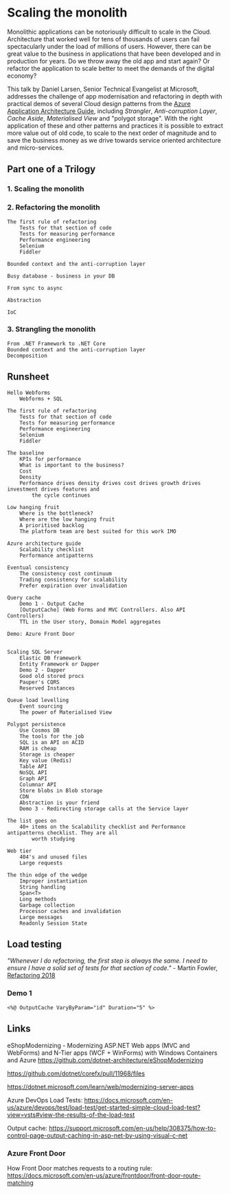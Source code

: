 # Scaling the monolith

Monolithic applications can be notoriously difficult to scale in the Cloud. Architecture that worked
well for tens of thousands of users can fail spectacularly under the load of millions of users.
However, there can be great value to the business in applications that have been developed and in
production for years. Do we throw away the old app and start again? Or refactor the application to
scale better to meet the demands of the digital economy?

This talk by Daniel Larsen, Senior Technical Evangelist at Microsoft, addresses the challenge of app
modernisation and refactoring in depth with practical demos of several Cloud design patterns from
the [Azure Application Architecture Guide](https://docs.microsoft.com/en-us/azure/architecture/guide/),
including _Strangler_, _Anti-corruption Layer_, _Cache Aside_, _Materialised View_ and "polygot storage".
With the right application of these and other patterns and practices it is possible to extract more
value out of old code, to scale to the next order of magnitude and to save the business money as we
drive towards service oriented architecture and micro-services.

## Part one of a Trilogy

### 1. Scaling the monolith

### 2. Refactoring the monolith

    The first rule of refactoring
        Tests for that section of code
        Tests for measuring performance
        Performance engineering
        Selenium
        Fiddler

    Bounded context and the anti-corruption layer

    Busy database - business in your DB

    From sync to async

    Abstraction

    IoC

### 3. Strangling the monolith

    From .NET Framework to .NET Core
    Bounded context and the anti-corruption layer
    Decomposition

## Runsheet

    Hello Webforms
        Webforms + SQL

    The first rule of refactoring
        Tests for that section of code
        Tests for measuring performance
        Performance engineering
        Selenium
        Fiddler
    
    The baseline
        KPIs for performance
        What is important to the business?
        Cost
        Density
        Performance drives density drives cost drives growth drives investment drives features and
            the cycle continues

    Low hanging fruit
        Where is the bottleneck?
        Where are the low hanging fruit
        A prioritised backlog
        The platform team are best suited for this work IMO

    Azure architecture guide
        Scalability checklist
        Performance antipatterns

    Eventual consistency
        The consistency cost continuum
        Trading consistency for scalability
        Prefer expiration over invalidation

    Query cache
        Demo 1 - Output Cache
        [OutputCache] (Web Forms and MVC Controllers. Also API Controllers)
        TTL in the User story, Domain Model aggregates

    Demo: Azure Front Door


    Scaling SQL Server
        Elastic DB framework
        Entity Framework or Dapper
        Demo 2 - Dapper
        Good old stored procs
        Pauper's CQRS
        Reserved Instances

    Queue load levelling
        Event sourcing
        The power of Materialised View

    Polygot persistence
        Use Cosmos DB
        The tools for the job
        SQL is an API on ACID
        RAM is cheap
        Storage is cheaper
        Key value (Redis)
        Table API
        NoSQL API
        Graph API
        Columnar API
        Store blobs in Blob storage
        CDN
        Abstraction is your friend
        Demo 3 - Redirecting storage calls at the Service layer

    The list goes on
        40+ items on the Scalability checklist and Performance antipatterns checklist. They are all
            worth studying

    Web tier
        404's and unused files
        Large requests

    The thin edge of the wedge
        Improper instantiation
        String handling
        Span<T>
        Long methods
        Garbage collection
        Processor caches and invalidation
        Large messages
        Readonly Session State



    

    

## Load testing

_"Whenever I do refactoring, the first step is always the same. I need
to ensure I have a solid set of tests for that section of code."_ - Martin Fowler, [Refactoring 2018]

### Demo 1

    <%@ OutputCache VaryByParam="id" Duration="5" %>

## Links

eShopModernizing - Modernizing ASP.NET Web apps (MVC and WebForms) and N-Tier apps (WCF + WinForms)
with Windows Containers and Azure <https://github.com/dotnet-architecture/eShopModernizing>

[Refactoring 2018]:https://learning.oreilly.com/library/view/refactoring-improving-the/9780134757681/ch01.xhtml#ch01lev1sec3

<https://github.com/dotnet/corefx/pull/11968/files>

<https://dotnet.microsoft.com/learn/web/modernizing-server-apps>

Azure DevOps Load Tests: <https://docs.microsoft.com/en-us/azure/devops/test/load-test/get-started-simple-cloud-load-test?view=vsts#view-the-results-of-the-load-test>

Output cache: <https://support.microsoft.com/en-us/help/308375/how-to-control-page-output-caching-in-asp-net-by-using-visual-c-net>

### Azure Front Door

How Front Door matches requests to a routing rule: <https://docs.microsoft.com/en-us/azure/frontdoor/front-door-route-matching>